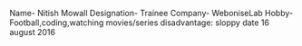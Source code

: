 Name- Nitish Mowall
Designation- Trainee
Company- WeboniseLab 
Hobby- Football,coding,watching movies/series
disadvantage: sloppy
date 16 august 2016
